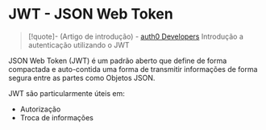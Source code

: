 # JWT - JSON Web Token

> [!quote]- (Artigo de introdução) - [auth0 Developers](https://developer.auth0.com/resources/labs/tools/jwt-basics#introduction)
> Introdução a autenticação utilizando o JWT

JSON Web Token (JWT) é um padrão aberto que define de forma compactada e auto-contida uma forma de transmitir informações de forma segura entre as partes como Objetos JSON.

JWT são particularmente úteis em:

- Autorização
- Troca de informações
